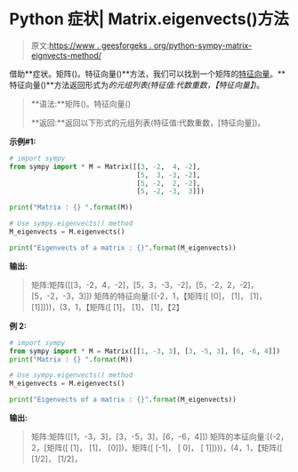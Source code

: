 # Python 症状| Matrix.eigenvects()方法

> 原文:[https://www . geesforgeks . org/python-sympy-matrix-eignvects-method/](https://www.geeksforgeeks.org/python-sympy-matrix-eigenvects-method/)

借助**症状。矩阵()。特征向量()**方法，我们可以找到一个矩阵的[特征向量](https://en.wikipedia.org/wiki/Eigenvalues_and_eigenvectors)。**特征向量()**方法返回形式为*的元组列表(特征值:代数重数，【特征向量】)*。

> **语法:**矩阵()。特征向量()
> 
> **返回:**返回以下形式的元组列表(特征值:代数重数，[特征向量])。

**示例#1:**

```py
# import sympy 
from sympy import * M = Matrix([[3, -2,  4, -2], 
                                [5,  3, -3, -2],
                                [5, -2,  2, -2],
                                [5, -2, -3,  3]])

print("Matrix : {} ".format(M))

# Use sympy.eigenvects() method 
M_eigenvects = M.eigenvects()  

print("Eigenvects of a matrix : {}".format(M_eigenvects))  
```

**输出:**

> 矩阵:矩阵([[3，-2，4，-2]，[5，3，-3，-2]，[5，-2，2，-2]，[5，-2，-3，3]])
> 矩阵的特征向量:[(-2，1，【矩阵([
> [0]，
> [1]，
> [1]，
> [1]])))，(3，1，【矩阵([
> [1]，
> [1]，
> [1]，【2】

**例 2:**

```py
# import sympy 
from sympy import * M = Matrix([[1, -3, 3], [3, -5, 3], [6, -6, 4]]) 
print("Matrix : {} ".format(M))

# Use sympy.eigenvects() method 
M_eigenvects = M.eigenvects()  

print("Eigenvects of a matrix : {}".format(M_eigenvects))
```

**输出:**

> 矩阵:矩阵([[1，-3，3]，[3，-5，3]，[6，-6，4]])
> 矩阵的本征向量:[(-2，2，[矩阵([
> [1]，
> [1]，
> [0]])，矩阵([
> [-1]，
> [ 0]，
> [ 1]])))，(4，1，【矩阵([
> [1/2]，
> [1/2]，